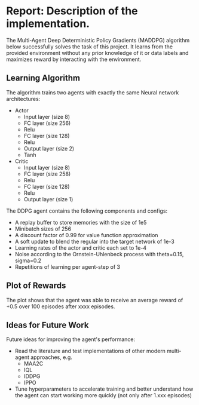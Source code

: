 # Report: Description of the implementation.

The Multi-Agent Deep Deterministic Policy Gradients (MADDPG) algorithm below successfully solves the task of this project. It learns from the provided environment without any prior knowledge of it or data labels and maximizes reward by interacting with the environment.

## Learning Algorithm
The algorithm trains two agents with exactly the same Neural network architectures:
- Actor
  - Input layer (size 8)
  - FC layer (size 256)
  - Relu
  - FC layer (size 128)
  - Relu
  - Output layer (size 2)
  - Tanh
- Critic
  - Input layer (size 8)
  - FC layer (size 258)
  - Relu
  - FC layer (size 128)
  - Relu
  - Output layer (size 1)

The DDPG agent contains the following components and configs:
- A replay buffer to store memories with the size of 1e5
- Minibatch sizes of 256
- A discount factor of 0.99 for value function approximation
- A soft update to blend the regular into the target network of 1e-3
- Learning rates of the actor and critic each set to 1e-4
- Noise according to the Ornstein-Uhlenbeck process with theta=0.15, sigma=0.2
- Repetitions of learning per agent-step of 3

## Plot of Rewards


The plot shows that the agent was able to receive an average reward of +0.5 over 100 episodes after xxxx episodes. 

## Ideas for Future Work

Future ideas for improving the agent's performance:
- Read the literature and test implementations of other modern multi-agent approaches, e.g.
  - MAA2C
  - IQL
  - IDDPG
  - IPPO
- Tune hyperparameters to accelerate training and better understand how the agent can start working more quickly (not only after 1.xxx episodes) 

